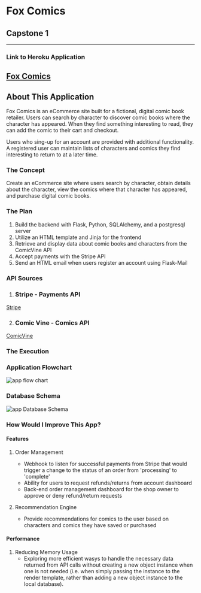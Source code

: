 # Fox Comics
## Capstone 1
---
### Link to Heroku Application
[Fox Comics](https://fox-comics.herokuapp.com/)
---
## About This Application

Fox Comics is an eCommerce site built for a fictional, digital comic book retailer. Users can search by character to discover comic books where the character has appeared. When they find something interesting to read, they can add the comic to their cart and checkout.

Users who sing-up for an account are provided with additional functionality. A registered user can maintain lists of characters and comics they find interesting to return to at a later time.

### The Concept

Create an eCommerce site where users search by character, obtain details about the character, view the comics where that character has appeared, and purchase digital comic books.

### The Plan

1. Build the backend with Flask, Python, SQLAlchemy, and a postgresql server
2. Utilize an HTML template and Jinja for the frontend
3. Retrieve and display data about comic books and characters from the ComicVine API
4. Accept payments with the Stripe API
5. Send an HTML email when users register an account using Flask-Mail

### API Sources

1. ### Stripe - Payments API
[Stripe](https://stripe.com/?ref=apilist.fun)  

2. ### Comic Vine - Comics API
[ComicVine](https://comicvine.gamespot.com/api/documentation?ref=apilist.fun)

### The Execution

### Application Flowchart

![app flow chart](https://drive.google.com/uc?id=1j98bpukBpryEVwzo8HwR2nXTtq8YVRE2)

### Database Schema
![app Database Schema](https://drive.google.com/uc?id=1STxh6A2JbaTqaNFwPEHcEwWCQbHdgTqB)


### How Would I Improve This App?

#### Features
1. Order Management
    - Webhook to listen for successful payments from Stripe that would trigger a change to the status of an order from 'processing' to 'complete'
    - Ability for users to request refunds/returns from account dashboard
    - Back-end order management dashboard for the shop owner to approve or deny refund/return requests

2. Recommendation Engine
    - Provide recommendations for comics to the user based on characters and comics they have saved or purchased

#### Performance
1. Reducing Memory Usage
    - Exploring more efficient wasys to handle the necessary data returned from API calls without creating a new object instance when one is not needed (i.e. when simply passing the instance to the render template, rather than adding a new object instance to the local database).

